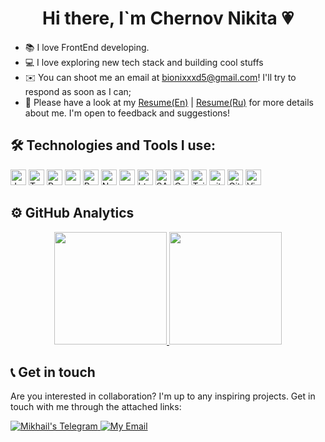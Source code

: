 <h1 align="center">Hi there, I`m Chernov Nikita 💗</h1>

- 📚 I love FrontEnd developing.
- 💻 I love exploring new tech stack and building cool stuffs
- ✉️ You can shoot me an email at bionixxxd5@gmail.com! I'll try to respond as soon as I can;
- 📄 Please have a look at my [Resume(En)](https://drive.google.com/file/d/1WQ-SHH4kJgFPMzZmBR9Pnm4n1ovaillh/view?usp=sharing) | [Resume(Ru)](https://drive.google.com/file/d/1YIxE7WY8HkdrvC2De0L0dVrEMusFWp13/view?usp=share_link) for more details about me. I'm open to feedback and suggestions!

## 🛠️ Technologies and Tools I use:

<p>
<img alt="Javascript" src="https://img.shields.io/badge/JavaScript-323330?style=for-the-badge&logo=javascript&logoColor=F7DF1E"  height="25px"/>
<img alt="Typescript" src="https://img.shields.io/badge/typescript-%23007ACC.svg?style=for-the-badge&logo=typescript&logoColor=white"  height="25px"/>
<img alt="React" src="https://img.shields.io/badge/React-20232A?style=for-the-badge&logo=react&logoColor=61DAFB" height="25px"/>
<img alt="redux" src="https://img.shields.io/badge/-Redux-764ABC?style=flat-square&logo=redux&logoColor=white" height="25px"/>
<img alt="React Router" src="https://img.shields.io/badge/React_Router-CA4245?style=for-the-badge&logo=react-router&logoColor=white" height="25px">
<img alt="NextJs" src="https://img.shields.io/badge/Next-black?style=for-the-badge&logo=next.js&logoColor=white" height="25px"/>
<img alt="npm" src="https://img.shields.io/badge/NPM-%23000000.svg?style=for-the-badge&logo=npm&logoColor=white" height="25px"/>
<img alt="html5" src="https://img.shields.io/badge/HTML5-E34F26?style=for-the-badge&logo=html5&logoColor=white" height="25px"/>
<img alt="SASS" src="https://img.shields.io/badge/CSS3-1572B6?style=for-the-badge&logo=css3&logoColor=white" height="25px"/>
<img alt="Css3" src="https://img.shields.io/badge/SASS-hotpink.svg?style=for-the-badge&logo=SASS&logoColor=white" height="25px"/>
<img alt="Tailwidcss" src="https://img.shields.io/badge/Tailwind_CSS-38B2AC?style=for-the-badge&logo=tailwind-css&logoColor=white" height="25px"/>
<img alt="git" src="https://img.shields.io/badge/-Git-F05032?style=flat-square&logo=git&logoColor=white" height="25px"/>
<img alt="GitHub" src="https://img.shields.io/badge/github-%23121011.svg?style=for-the-badge&logo=github&logoColor=white" height="25px"/>
<img alt="VisualStudioCode" src="https://img.shields.io/badge/Visual%20Studio%20Code-0078d7.svg?style=for-the-badge&logo=visual-studio-code&logoColor=whitee" height="25px"/>
</p>

## ⚙️ GitHub Analytics

<p align="center">
<a href="https://github.com/Whyareyouu">
  <img height="180em" src="https://github-readme-stats-eight-theta.vercel.app/api?username=Whyareyouu&show_icons=true&theme=algolia&include_all_commits=true&count_private=true"/>
  <img height="180em" src="https://github-readme-stats-eight-theta.vercel.app/api/top-langs/?username=Whyareyouu&layout=compact&langs_count=8&theme=algolia"/>
</a>
</p>

## 📞 Get in touch

Are you interested in collaboration? I'm up to any inspiring projects. Get in touch with me through the attached links:

<p>
<a href="https://t.me/whyareyou112">
<img alt="Mikhail's Telegram" src="https://img.shields.io/badge/-Telegram-1A4730?style=flat-square&logo=Telegram&logoColor=white" />
</a>
<a href="mailto:bionixxxd5@gmail.com">
<img alt="My Email" src="https://img.shields.io/badge/-E--mail-1A4730?style=flat-square&logo=Gmail&logoColor=white" />
</a>
</p>
